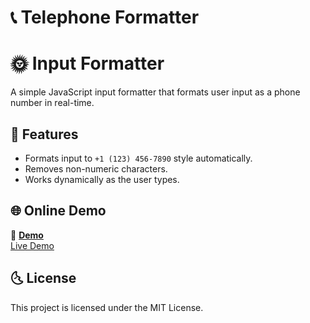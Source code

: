 # 📞 Telephone Formatter

# 🌞 Input Formatter

A simple JavaScript input formatter that formats user input as a phone number in real-time.

## 🚀 Features

- Formats input to `+1 (123) 456-7890` style automatically.
- Removes non-numeric characters.
- Works dynamically as the user types.

## 🌐 Online Demo

🔗 **[Demo](https://telephone-formattter-project.netlify.app/)**  
<a href="https://telephone-formattter-project.netlify.app/" target="_blank" rel="noopener noreferrer">Live Demo</a>

## 🌜 License

This project is licensed under the MIT License.
